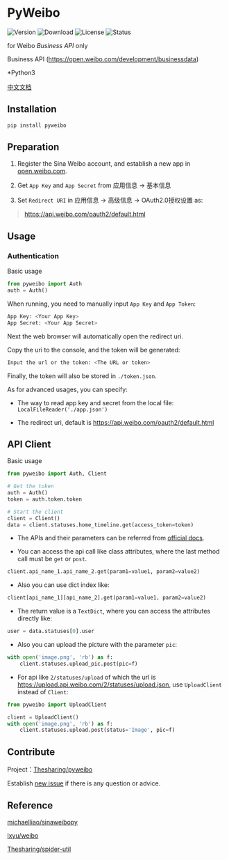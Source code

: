 # PyWeibo

![Version](https://img.shields.io/pypi/v/pyweibo)
![Download](https://img.shields.io/pypi/dm/pyweibo)
![License](https://img.shields.io/pypi/l/pyweibo)
![Status](https://img.shields.io/pypi/status/pyweibo)

for Weibo *Business API* only 

Business API (https://open.weibo.com/development/businessdata)

*Python3

[中文文档](https://github.com/Thesharing/pyweibo/blob/master/README-zh.md)

## Installation

```bash
pip install pyweibo
```

## Preparation

1. Register the Sina Weibo account, and establish a new app in [open.weibo.com](https://open.weibo.com/apps).

2. Get `App Key` and `App Secret` from 应用信息 -> 基本信息

3. Set `Redirect URI` in 应用信息 -> 高级信息 -> OAuth2.0授权设置 as:

> https://api.weibo.com/oauth2/default.html

## Usage

### Authentication

Basic usage

```python
from pyweibo import Auth
auth = Auth()
```
When running, you need to manually input `App Key` and `App Token`:

```bash
App Key: <Your App Key>
App Secret: <Your App Secret>
```

Next the web browser will automatically open the redirect uri.

Copy the uri to the console, and the token will be generated:

```bash
Input the url or the token: <The URL or token>
```

Finally, the token will also be stored in `./token.json`.

As for advanced usages, you can specify:

* The way to read app key and secret from the local file: `LocalFileReader('./app.json')`

* The redirect uri, default is https://api.weibo.com/oauth2/default.html

## API Client

Basic usage

```python
from pyweibo import Auth, Client

# Get the token
auth = Auth()
token = auth.token.token

# Start the client
client = Client()
data = client.statuses.home_timeline.get(access_token=token)
```

* The APIs and their parameters can be referred from [official docs](https://open.weibo.com/wiki/%E5%BE%AE%E5%8D%9AAPI).

* You can access the api call like class attributes, where the last method call must be `get` or `post`. 

```python
client.api_name_1.api_name_2.get(param1=value1, param2=value2)
```

* Also you can use dict index like:
 
 ```python
client[api_name_1][api_name_2].get(param1=value1, param2=value2)
 ```

* The return value is a `TextDict`, where you can access the attributes directly like:

```python
user = data.statuses[0].user
```

* Also you can upload the picture with the parameter `pic`:

```python
with open('image.png', 'rb') as f:
    client.statuses.upload_pic.post(pic=f)
```

* For api like `2/statuses/upload` of which the url is https://upload.api.weibo.com/2/statuses/upload.json, use `UploadClient` instead of `Client`:

```python
from pyweibo import UploadClient

client = UploadClient()
with open('image.png', 'rb') as f:
    client.statuses.upload.post(status='Image', pic=f)
```

## Contribute

Project：[Thesharing/pyweibo](https://github.com/Thesharing/pyweibo)

Establish [new issue](https://github.com/Thesharing/pyweibo/issues/new) if there is any question or advice.

## Reference

[michaelliao/sinaweibopy](https://github.com/michaelliao/sinaweibopy)

[lxyu/weibo](https://github.com/lxyu/weibo)

[Thesharing/spider-util](https://github.com/thesharing/spider-util)
